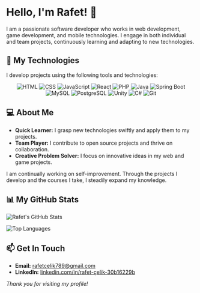 # Hello, I'm Rafet! 👋

I am a passionate software developer who works in web development, game development, and mobile technologies. I engage in both individual and team projects, continuously learning and adapting to new technologies.

## 🚀 My Technologies

I develop projects using the following tools and technologies:

<p align="center">
  <img src="https://img.shields.io/badge/HTML-5-orange?style=for-the-badge&logo=html5&logoColor=white" alt="HTML" />
  <img src="https://img.shields.io/badge/CSS-3-blue?style=for-the-badge&logo=css3&logoColor=white" alt="CSS" />
  <img src="https://img.shields.io/badge/JavaScript-ES6-yellow?style=for-the-badge&logo=javascript&logoColor=white" alt="JavaScript" />
  <img src="https://img.shields.io/badge/React-17-blue?style=for-the-badge&logo=react&logoColor=white" alt="React" />
  <img src="https://img.shields.io/badge/PHP-8.0-purple?style=for-the-badge&logo=php&logoColor=white" alt="PHP" />
  <img src="https://img.shields.io/badge/Java-11-red?style=for-the-badge&logo=java&logoColor=white" alt="Java" />
  <img src="https://img.shields.io/badge/Spring%20Boot-2.3-green?style=for-the-badge&logo=spring&logoColor=white" alt="Spring Boot" />
  <img src="https://img.shields.io/badge/MySQL-8.0-orange?style=for-the-badge&logo=mysql&logoColor=white" alt="MySQL" />
  <img src="https://img.shields.io/badge/PostgreSQL-13-blue?style=for-the-badge&logo=postgresql&logoColor=white" alt="PostgreSQL" />
  <img src="https://img.shields.io/badge/Unity-2020-blue?style=for-the-badge&logo=unity&logoColor=white" alt="Unity" />
  <img src="https://img.shields.io/badge/C%23-9.0-blue?style=for-the-badge&logo=csharp&logoColor=white" alt="C#" />
  <img src="https://img.shields.io/badge/Git-2.30-orange?style=for-the-badge&logo=git&logoColor=white" alt="Git" />
</p>

## 💻 About Me

- **Quick Learner:** I grasp new technologies swiftly and apply them to my projects.
- **Team Player:** I contribute to open source projects and thrive on collaboration.
- **Creative Problem Solver:** I focus on innovative ideas in my web and game projects.

I am continually working on self-improvement. Through the projects I develop and the courses I take, I steadily expand my knowledge.

## 📊 My GitHub Stats

![Rafet's GitHub Stats](https://github-readme-stats.vercel.app/api?username=rafettcelikk&show_icons=true&theme=radical)

![Top Languages](https://github-readme-stats.vercel.app/api/top-langs/?username=rafettcelikk&layout=compact&theme=radical)

## 📫 Get In Touch

- **Email:** [rafetcelik789@gmail.com](mailto:rafetcelik789@gmail.com)
- **LinkedIn:** [linkedin.com/in/rafet-çelik-30b16229b](https://linkedin.com/in/rafet-çelik-30b16229b)

_Thank you for visiting my profile!_
